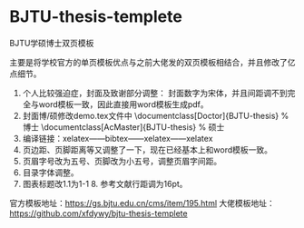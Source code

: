 # BJTU-thesis-templete
BJTU学硕博士双页模板

主要是将学校官方的单页模板优点与之前大佬发的双页模板相结合，并且修改了亿点细节。

1. 个人比较强迫症，封面及致谢部分调整：
封面数字为宋体，并且间距调不到完全与word模板一致，因此直接用word模板生成pdf。
2. 封面博/硕修改demo.tex文件中
\documentclass[Doctor]{BJTU-thesis} % 博士
\documentclass[AcMaster]{BJTU-thesis} % 硕士
3. 编译链接：xelatex——bibtex——xelatex——xelatex
4. 页边距、页脚距离等又调整了一下，现在已经基本上和word模板一致。
5. 页眉字号改为五号、页脚改为小五号，调整页眉字间距。
6. 目录字体调整。
7. 图表标题改1.1为1-1 8. 参考文献行距调为16pt。

官方模板地址：https://gs.bjtu.edu.cn/cms/item/195.html
大佬模板地址：https://github.com/xfdywy/bjtu-thesis-templete
